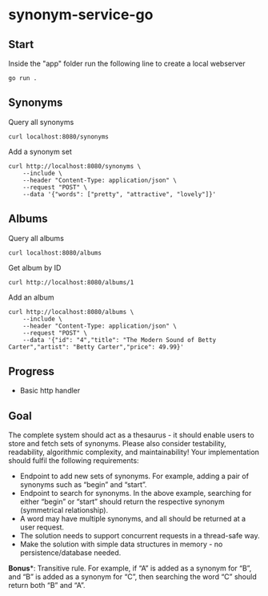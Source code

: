 # synonym-service-go

## Start
Inside the "app" folder run the following line to create a local webserver
```
go run .
```

## Synonyms
Query all synonyms
```
curl localhost:8080/synonyms
```
Add a synonym set
```
curl http://localhost:8080/synonyms \
    --include \
    --header "Content-Type: application/json" \
    --request "POST" \
    --data '{"words": ["pretty", "attractive", "lovely"]}'
```

## Albums
Query all albums
```
curl localhost:8080/albums
```
Get album by ID
```
curl http://localhost:8080/albums/1
```
Add an album
```
curl http://localhost:8080/albums \
    --include \
    --header "Content-Type: application/json" \
    --request "POST" \
    --data '{"id": "4","title": "The Modern Sound of Betty Carter","artist": "Betty Carter","price": 49.99}'
```


## Progress
* Basic http handler

## Goal
The complete system should act as a thesaurus - it should enable users to store and fetch sets of synonyms. Please also consider testability, readability, algorithmic complexity, and maintainability!
Your implementation should fulfil the following requirements:

* Endpoint to add new sets of synonyms. For example, adding a pair of synonyms such as “begin” and “start”.
* Endpoint to search for synonyms. In the above example, searching for either “begin” or “start” should return the respective synonym (symmetrical relationship).
* A word may have multiple synonyms, and all should be returned at a user request.
* The solution needs to support concurrent requests in a thread-safe way.
* Make the solution with simple data structures in memory - no persistence/database needed.

**Bonus***: Transitive rule. For example, if “A” is added as a synonym for “B”, and “B” is added as a synonym for “C”, then searching the word “C” should return both “B” and “A”.